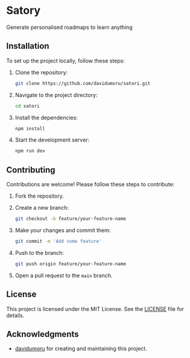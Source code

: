 # Satory

Generate personalised roadmaps to learn anything

## Installation

To set up the project locally, follow these steps:

1. Clone the repository:

   ```bash
   git clone https://github.com/davidumoru/satori.git
   ```

2. Navigate to the project directory:

   ```bash
   cd satori
   ```

3. Install the dependencies:

   ```bash
   npm install
   ```

4. Start the development server:

   ```bash
   npm run dev
   ```

## Contributing

Contributions are welcome! Please follow these steps to contribute:

1. Fork the repository.
2. Create a new branch:

   ```bash
   git checkout -b feature/your-feature-name
   ```

3. Make your changes and commit them:

   ```bash
   git commit -m 'Add some feature'
   ```

4. Push to the branch:

   ```bash
   git push origin feature/your-feature-name
   ```

5. Open a pull request to the `main` branch.

## License

This project is licensed under the MIT License. See the [LICENSE](LICENSE) file for details.

## Acknowledgments

- [davidumoru](https://github.com/davidumoru) for creating and maintaining this project.
